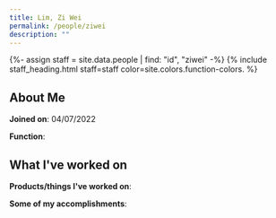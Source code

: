 ```yaml
---
title: Lim, Zi Wei
permalink: /people/ziwei
description: ""
---
```


{%- assign staff = site.data.people | find: "id", "ziwei" -%}
{% include staff_heading.html staff=staff color=site.colors.function-colors. %}

## About Me

**Joined on**: 04/07/2022

**Function**: 

## What I've worked on

**Products/things I've worked on**:


**Some of my accomplishments**:

